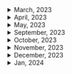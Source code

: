 <details>
<summary>March, 2023</summary>

1. [Can't create test file lower test start server mysql](https://stackoverflow.com/questions/41504580/cant-create-test-file-lower-test-start-server-mysql)
1. [MySQL docs: 2.3.4.6 Starting MySQL from the Windows Command Line](https://dev.mysql.com/doc/refman/8.0/en/windows-start-command-line.html)
1. [B.3.3.2 How to Reset the Root Password](https://dev.mysql.com/doc/refman/8.0/en/resetting-permissions.html)
1. [How to change user password on mysql](https://www.cyberciti.biz/faq/mysql-change-user-password/)
1. [[Go/DB] Go언어에서 MYSQL connection 다루기 (MYSQL, GORM, Connection pool)](https://bbaktaeho-95.tistory.com/103)
1. [How to refresh a table in mysql workbench](https://stackoverflow.com/questions/40167300/how-to-refresh-a-table-in-mysql-workbench)
1. [Gorm docs: Connecting to a Database: MySQL](https://gorm.io/docs/connecting_to_the_database.html#MySQL)
1. [How do I return a struct as json using fiber in golang?](https://stackoverflow.com/questions/71611698/how-do-i-return-a-struct-as-json-using-fiber-in-golang)
1. [Fiber docs: Template interfaces](https://docs.gofiber.io/guide/templates#template-interfaces)
1. [HTTP Cookies: What's the difference between Max-age and Expires?](https://mrcoles.com/blog/cookies-max-age-vs-expires/)
1. [Github: create-go-app/fiber-go-template](https://github.com/create-go-app/fiber-go-template/blob/master/app/queries/book_query.go)
1. [Github: go process manager: goerman](https://github.com/mattn/goreman)
1. [What is RDS in AWS? Quick Learn #Shorts​ video series - Video 5 | Amazon Relational Database Service](https://youtube.com/shorts/mVMao5YOz_E?feature=share)
1. [Securing Your Go REST APIs With JWTs](https://tutorialedge.net/golang/authenticating-golang-rest-api-with-jwts/)
1. [GORM docs: Retrieving a single object](https://gorm.io/docs/query.html)
1. [gorm get current db connection](https://stackoverflow.com/questions/51788283/gorm-get-current-db-connection)
1. [Golang jwt.StandardClaims time format type issue](https://stackoverflow.com/questions/71119129/golang-jwt-standardclaims-time-format-type-issue)
1. [Github: jwt-go: key is invalid or of invalid type #65](https://github.com/dgrijalva/jwt-go/issues/65)
1. [Go package docs: jwt-go: NewWithClaims](https://pkg.go.dev/github.com/golang-jwt/jwt/v4@v4.5.0#NewWithClaims)
1. [HTTPOnly Cookie not being set in browser localhost](https://stackoverflow.com/questions/71201627/httponly-cookie-not-being-set-in-browser-localhost)
1. [로그인, 로그아웃에는 무슨 HTTP 메소드를 써야할까?](https://ssdragon.tistory.com/92)
1. [[HTTP] HTTP 상태 401(Unauthorized) vs 403(Forbidden) 차이](https://mangkyu.tistory.com/146)
1. [Fiber docs: Custom error handler](https://docs.gofiber.io/guide/error-handling#custom-error-handler)
1. [Fiber docs: server monitoring](https://docs.gofiber.io/api/middleware/monitor/)
1. [Gorm docs: Updates multiple columns](https://gorm.io/docs/update.html#Updates-multiple-columns)
1. [Fiber docs: Recover](https://docs.gofiber.io/api/middleware/recover/)
1. [Fiber docs: Download](https://docs.gofiber.io/api/ctx#download)
1. [Fiber docs: Query](https://docs.gofiber.io/api/ctx#query)
1. [Caddy docs: Caddyfile Tutorial](https://caddyserver.com/docs/caddyfile-tutorial)
1. [Caddy docs: Static files quick-start](https://caddyserver.com/docs/quick-starts/static-files)
1. [Caddy docs: Reverse proxy quick-start](https://caddyserver.com/docs/quick-starts/reverse-proxy)
1. [Gorm docs: Has many](https://gorm.io/docs/has_many.html#Has-Many)
1. [Fiber docs: Set](https://docs.gofiber.io/api/ctx#set)
1. [Gorm docs: Association Mode](https://gorm.io/docs/associations.html#Association-Mode)
1. [Fiber docs: CSRF](https://docs.gofiber.io/api/middleware/csrf/)
1. [Github: Fiber csrf example](https://github.com/gofiber/recipes/blob/master/csrf/routes/mainServer.go)
1. [Gorm docs: Batch insert](https://gorm.io/docs/create.html#Batch-Insert)
1. [HTTP status code for duplicate record](https://metamug.com/article/status-code-409.html#using-409-for-duplicate-record)
1. [Github: gorm error list](https://github.com/go-gorm/gorm/blob/master/errors.go)
1. [Gorm docs: Polymorphism Association](https://gorm.io/docs/has_many.html#Polymorphism-Association)
1. [Gorm docs: Retrieving a single object](https://gorm.io/docs/query.html#Retrieving-a-single-object)
1. [Github: axios: Don't send default header #382](https://github.com/axios/axios/issues/382)
1. [Fiber docs: CORS config](https://docs.gofiber.io/api/middleware/cors#config)

</details>

<details>
<summary>April, 2023</summary>

1. [[SQL/Error] (1452): Cannot add or update a child row: a foreign key constraint fails](https://reeme.tistory.com/39)
1. [[Axios] get 요청 시 Query Params 보내기 (에러핸들링)](https://jacobgrowthstory.tistory.com/44)
1. [How to only append valid associations? #5040](https://github.com/go-gorm/gorm/issues/5040)
1. [Github: go-playground/validator: simple example](https://github.com/go-playground/validator/blob/master/_examples/simple/main.go)
1. [Fiber docs: Encrypt Cookie](https://docs.gofiber.io/api/middleware/encryptcookie)
1. [개발자가 아직 SaaS 를 몰라? 깜찍 서비스 3가지 소개! (Why Programmers Should Build SaaS?)](https://youtu.be/hhd8uUPO3-0)
1. [ReadFile returns nil when attempting to read file [closed]](https://stackoverflow.com/questions/65370676/readfile-returns-nil-when-attempting-to-read-file)
1. [encoding/json: changing '&' to '\u0026' #28453](https://github.com/golang/go/issues/28453)

</details>

<details>
<summary>May, 2023</summary>

1. [connecting to a docker-compose mysql container denies access but docker running same image does not](https://stackoverflow.com/questions/37459031/connecting-to-a-docker-compose-mysql-container-denies-access-but-docker-running)
1. [[MySQL] mysql로그인 오류 / mysql 비밀번호 재설정](https://passing-story.tistory.com/142)
1. [14.4 Docker를 사용하여 MySQL 설치하고 접속하기](https://poiemaweb.com/docker-mysql)
1. [Caddy start vs. caddy run?](https://caddy.community/t/caddy-start-vs-caddy-run/9285)
1. [Caddy docs: API quick-start](https://caddyserver.com/docs/quick-starts/api)
1. [How to Uninstall a Package on Ubuntu 22.04](https://linuxhint.com/uninstall-package-ubuntu-3/#b1)
1. [Reason: Credential is not supported if the CORS header 'Access-Control-Allow-Origin' is '\*'](https://developer.mozilla.org/ko/docs/Web/HTTP/CORS/Errors/CORSNotSupportingCredentials)
1. [Access-Control-Allow-Origin가 wildcard(\*)일 때 왜 인증 정보를 포함한 요청은 실패하는가 😫](https://www.hahwul.com/2019/04/10/why-failed-get-data-with-this-cors-policy/)
1. [MDN docs: 413 Content Too Large](https://developer.mozilla.org/en-US/docs/Web/HTTP/Status/413)
1. [[Node.js] Command Line 시작 시 인자 전달하기 (Arguments)](https://chashtag.tistory.com/55)
1. [Github: curl-to-Go](https://mholt.github.io/curl-to-go/)
1. [Using Curl -d Option](https://reqbin.com/req/c-bf0dgjoq/curl--d)
1. [Connect with PayPal - invalid_client Client Authentication failed with sandbox](https://stackoverflow.com/questions/62804401/connect-with-paypal-invalid-client-client-authentication-failed-with-sandbox)
1. [Fiber docs: BasicAuth](https://docs.gofiber.io/api/middleware/basicauth/)
1. [Paypal docs: API request](https://developer.paypal.com/api/rest/requests/#api-requests)
1. [CORS Allows \* but still getting a 403 on the POST request](https://stackoverflow.com/questions/67173530/cors-allows-but-still-getting-a-403-on-the-post-request)

</details>

<details>

<summary>September, 2023</summary>

- [Next.js의 Server actions 기능](https://codingapple.com/unit/nextjs-server-actions/)
- [websocket communication between servers](https://stackoverflow.com/questions/27605460/websocket-communication-between-servers)
- [Nestjs docs: API routes](https://nextjs.org/docs/pages/building-your-application/routing/api-routes)
- [Easy Server APIs With NextJS 13.4 Server Actions](https://youtube.com/shorts/qO2qLZDVDCM?si=X7j1s8ufxlOk9K2X)
- [Next.js 13… this changes everything](https://youtu.be/_w0Ikk4JY7U?si=GIMxScmjLSPJTEPv)
- [Using Next.js Route Handlers](https://blog.logrocket.com/using-next-js-route-handlers/)
- [How to use Next.js API Routes?](https://refine.dev/blog/next-js-api-routes/#introduction)
- [Nextjs docs: Route Handlers](https://nextjs.org/docs/app/building-your-application/routing/route-handlers)
- [Next.js 개발자가 반드시 공부해야 하는 이유 #shorts](https://youtube.com/shorts/eeOw52gwX9U?si=91bQcH_XhQng-0sc)
- [🌶️ ExpressJS is the new JQuery](https://youtube.com/shorts/NkzzHYp3gag?si=fcY65151C34TQffn)
- [🤝 The Link component, explained!](https://youtube.com/shorts/mH-NF4VJ-DY?si=Tmc7J11ifD4_TlXL)
- [⭐️ NextJS image, explained!](https://youtube.com/shorts/9ZfCZroZwD4?si=tw4aexH0f2MH7SUQ)
- [mysql.createConnection vs mysql.createPool in Node JS](https://adi22maurya.medium.com/mysql-createconnection-vs-mysql-createpool-in-node-js-42a5274626e7#:~:text=createPool-,mysql.,is%20available%20before%20it%20continues.)
- [Github: sidorares/node-mysql2](https://github.com/sidorares/node-mysql2#installation)
- [Nextjs docs: CORS](https://nextjs.org/docs/app/building-your-application/routing/route-handlers#cors)
- [Send post request from one web server to another](https://stackoverflow.com/questions/60184195/send-post-request-from-one-web-server-to-another)
- [handling posted data from a server on another server with http node.js](https://stackoverflow.com/questions/75267357/handling-posted-data-from-a-server-on-another-server-with-http-node-js)
- [Using CORS in Next.js to handle cross-origin requests](https://blog.logrocket.com/using-cors-next-js-handle-cross-origin-requests/#why-need-cors-next-js)
- [Do I need 2 servers for reverse proxy?](https://www.quora.com/Do-I-need-2-servers-for-reverse-proxy)

</details>

<details>
<summary>October, 2023</summary>

- [Database Migration: What It Is and How It Is Done](https://astera1.medium.com/database-migration-what-it-is-and-how-it-is-done-5435290ee11b)
- [Nextjs docs: How do I access Environment Variables?](https://nextjs.org/docs/pages/api-reference/functions/next-server#how-do-i-access-environment-variables)
- [Nextjs docs: Route Handlers](https://nextjs.org/docs/app/building-your-application/routing/route-handlers)
- [MDN docs: Request](https://developer.mozilla.org/en-US/docs/Web/API/Request)
- [Request vs NextRequest vs NextApiRequest (and Response)](https://www.reddit.com/r/nextjs/comments/12i224x/request_vs_nextrequest_vs_nextapirequest_and/)
- [Testing api endpoints in Next.js](https://www.reddit.com/r/nextjs/comments/12dj9rs/testing_api_endpoints_in_nextjs/)
- [How can I test dynamic next.js API route using supertest in an integration test scenario? #769](https://github.com/ladjs/supertest/issues/769)
- [How to Unit Test Next.js API Routes with TypeScript](https://www.paigeniedringhaus.com/blog/how-to-unit-test-next-js-api-routes-with-typescript)
- [bodyParser is deprecated express 4](https://stackoverflow.com/questions/24330014/bodyparser-is-deprecated-express-4)
- [Github supertest: Why req.body is undefined ? #638](https://github.com/ladjs/supertest/issues/638)
- [Server to Server / Route to Route Axios request in Express](https://stackoverflow.com/questions/66026725/server-to-server-route-to-route-axios-request-in-express)
- [[Database] DB 인덱싱(Indexing)이란?](https://velog.io/@bsjp400/Database-DB-%EC%9D%B8%EB%8D%B1%EC%8B%B1Indexing%EC%9D%B4%EB%9E%80)
- [[Database] 인덱스(index)란?](https://mangkyu.tistory.com/96)
- [[MySQL] 프라이머리 키(PK, Primary Key)에 대해 쉽고 완벽하게 이해하기](https://mangkyu.tistory.com/285)
- [SQL ALTER TABLE 구문](https://makand.tistory.com/m/entry/SQL-ALTER-TABLE-%EA%B5%AC%EB%AC%B8)
- [How to implement Bearer Authentication in Next.js API](https://nesin.io/blog/nextjs-api-bearer-authentication)
- [[Next.js] Module not found: Can't resolve 'fs' 오류 해결](https://cocoon1787.tistory.com/851)
- [Swgger docs: Describing Request Body: openapi 2.0](https://swagger.io/docs/specification/2-0/describing-request-body/)
- [Swgger docs: Describing Request Body: openapi 3.0](https://swagger.io/docs/specification/describing-request-body/)
- [Swagger openapi 3.0.x empty body](https://stackoverflow.com/questions/58634566/swagger-openapi-3-0-x-empty-body)
- [Open API docs: What is OpenAPI?](https://www.openapis.org/what-is-openapi)
- [Swagger docs: Data Types](https://swagger.io/docs/specification/data-models/data-types/#array)
- [No operations defined in spec! - I get this error even though the swagger is setup and the end points are defined](https://stackoverflow.com/questions/56781385/no-operations-defined-in-spec-i-get-this-error-even-though-the-swagger-is-set)
- [Pino logger does not output JSON within NextJS middleware function #33898](https://github.com/vercel/next.js/discussions/33898)
- [how to handle a post request in next.js?](https://stackoverflow.com/questions/66739797/how-to-handle-a-post-request-in-next-js)
- [프론트엔드, 백엔드 개발자 간 소통 돕는 Swagger](https://yozm.wishket.com/magazine/detail/2195/)
- [How to Modify Logging Fields on Pino express Log](https://stackoverflow.com/questions/56344104/how-to-modify-logging-fields-on-pino-express-log)
- [Github: pino base object](https://github.com/pinojs/pino/blob/HEAD/docs/api.md#base-object)
- [SQL Data Types for MySQL, SQL Server, and MS Access](https://www.w3schools.com/sql/sql_datatypes.asp)
- [W3 schools: SQL Syntax](https://www.w3schools.com/sql/sql_syntax.asp)
- [W3 schools: SQL GROUP BY Statement](https://www.w3schools.com/sql/sql_groupby.asp)
- [W3 schools: SQL quiz](https://www.w3schools.com/quiztest/quiztest.asp?qtest=SQL)
- [[Next.js] Module not found: Can't resolve 'fs' 오류 해결](https://cocoon1787.tistory.com/851)
- [Getting uncaughtException: Error: Cannot find module '...\.next\server\app\home\lib\worker.js' when trying to use pino.transport in Next.js](https://stackoverflow.com/questions/76617612/getting-uncaughtexception-error-cannot-find-module-next-server-app-home)
- [Production Essentials: Logging in NextJS 13](https://dev.to/abhijitdotsharma/production-essentials-logging-in-nextjs-13-43l0)
- [Getting uncaughtException: Error: Cannot find module '...\.next\server\app\home\lib\worker.js' when trying to use pino.transport in Next.js](https://stackoverflow.com/questions/76617612/getting-uncaughtexception-error-cannot-find-module-next-server-app-home)
- [pino-pretty logger doesn't work with Next 13 app directory #46987](https://github.com/vercel/next.js/discussions/46987)
- [Unable to write the logs to file using Pino logger in NodeJS](https://stackoverflow.com/questions/61222398/unable-to-write-the-logs-to-file-using-pino-logger-in-nodejs)
- [A Complete Guide to Pino Logging in Node.js](https://betterstack.com/community/guides/logging/how-to-install-setup-and-use-pino-to-log-node-js-applications/)
- [APIDoc 으로 REST API 문서화 하기(REST API documentation) #1](https://www.lesstif.com/software-architect/apidoc-rest-api-rest-api-documentation-1-98926722.html)
- [APIDOC: Inline Documentation for RESTful web APIs](https://apidocjs.com/)
- [vercel serve 로 정적 사이트 서빙하기](https://www.lesstif.com/javascript/vercel-serve-129008279.html)
- [What are Linux Logs? How to View Them, Most Important Directories & More](https://stackify.com/linux-logs/)
- [How to Access MySQL Error Logs](https://www.digitalocean.com/community/tutorials/how-to-access-mysql-error-logs)
- [[Linux - 리눅스 / Ubuntu - 우분투] 시스템 로그 - /var/log](https://sharkmino.tistory.com/m/1613)
- [Where should I store server build logs?](https://askubuntu.com/questions/1182624/where-should-i-store-server-build-logs)
- [Github: nextjs/postgres](https://github.com/vercel/next.js/tree/canary/examples/with-postgres)
- [Reddit: nextjs: Where should I setup my database connections?](https://www.reddit.com/r/nextjs/comments/11acgp1/where_should_i_setup_my_database_connections/)
- [Docker using of MySQL password null](https://stackoverflow.com/questions/60833113/docker-using-of-mysql-password-null)
- [Techopedia: What Does Commit Mean?](https://www.techopedia.com/definition/16/commit)
- [What column data type should I use for storing large amounts of text or html](https://stackoverflow.com/questions/5458376/what-column-data-type-should-i-use-for-storing-large-amounts-of-text-or-html)
- [How to make a function to query MySQL in NodeJS?](https://stackoverflow.com/questions/61262212/how-to-make-a-function-to-query-mysql-in-nodejs)
- [W3schools: SQL INSERT INTO Statement](https://www.w3schools.com/sql/sql_insert.asp)
- [[MySQL] Error: connect ECONNREFUSED](https://blog.thecloer.com/56)
- [W3schools: UPDATE Table](https://www.w3schools.com/sql/sql_update.asp)
- [How can prepared statements protect from SQL injection attacks?](https://stackoverflow.com/questions/8263371/how-can-prepared-statements-protect-from-sql-injection-attacks)
- [Send http request to server without expecting a response](https://stackoverflow.com/questions/6645618/send-http-request-to-server-without-expecting-a-response)
- [sematext: Response Time](https://sematext.com/glossary/response-time/#:~:text=Standards%3A%20What%20Is%20a%20Good%20Response%20Time&text=A%20web%20response%20time%20ranging,and%20needs%20to%20be%20fixed)
- [If a single HTTP request/response is taking very long, can I do anything to make it faster when I am not the owner of and do not have access to the backend of the site?](https://www.quora.com/If-a-single-HTTP-request-response-is-taking-very-long-can-I-do-anything-to-make-it-faster-when-I-am-not-the-owner-of-and-do-not-have-access-to-the-backend-of-the-site)
- [How to enable @ experimentalDecorators in next.config.js or babelrc](https://stackoverflow.com/questions/63650836/how-to-enable-experimentaldecorators-in-next-config-js-or-babelrc)
- [Node js Puppeteer - MaxListenersExceededWarning: Possible EventEmitter memory leak detected](https://stackoverflow.com/questions/68184727/node-js-puppeteer-maxlistenersexceededwarning-possible-eventemitter-memory-le)
- [Easiest way to detect Production or Dev environment in NextJs?](https://stackoverflow.com/questions/64792787/easiest-way-to-detect-production-or-dev-environment-in-nextjs)
- [Nextjs docs: Test Environment Variables](https://nextjs.org/docs/pages/building-your-application/configuring/environment-variables#test-environment-variables)
- [[Next.js] dev, build, start 차이](https://maybe-b50.tistory.com/79)
- [MySQL: error 1146 에러가 발생합니다.](https://www.codeit.kr/community/questions/UXVlc3Rpb246NjIwZGQwNmU3NjIyMGI3Y2ViN2M1YjI4)
- [SQL 프로그래밍 1 - SQL을 학습하는 방법과 연습환경(sql fiddle, sql test)](https://kbkb456.tistory.com/98)
- [개발 초보가 SQL 연습하는 법](https://velog.io/@pk0426/%EA%B0%9C%EB%B0%9C-%EC%B4%88%EB%B3%B4%EA%B0%80-SQL-%EC%97%B0%EC%8A%B5%ED%95%98%EB%8A%94-%EB%B2%95)
- [W3schools: MySQL ORDER BY Keyword](https://www.w3schools.com/mysql/mysql_orderby.asp#:~:text=The%20MySQL%20ORDER%20BY%20Keyword&text=The%20ORDER%20BY%20keyword%20sorts,order%2C%20use%20the%20DESC%20keyword.)
- [How does mysql order rows with the same value?](https://stackoverflow.com/questions/6662837/how-does-mysql-order-rows-with-the-same-value)
- [W3schools: MySQL IF() Function](https://www.w3schools.com/sql/func_mysql_if.asp)
- [Github: zzangbae/sql: 프로그래머스 sql 문제 풀이](https://github.com/zzangbae/sql/blob/master/programmers/select/6_%EC%A1%B0%EA%B1%B4%EC%97%90%EB%B6%80%ED%95%A9%ED%95%98%EB%8A%94%EC%A4%91%EA%B3%A0%EA%B1%B0%EB%9E%98%EB%8C%93%EA%B8%80%EC%A1%B0%ED%9A%8C%ED%95%98%EA%B8%B0.sql)
- [[MySQL] DATETIME에서 DATE로 형 변환](https://velog.io/@ljs7463/MySQL-DATETIME%EC%97%90%EC%84%9C-DATE%EB%A1%9C-%ED%98%95-%EB%B3%80%ED%99%98)
- []()
- []()

</details>

<details>
<summary>November, 2023</summary>

- [W3Schools - SQL BETWEEN Operator](https://www.w3schools.com/sql/sql_between.asp)
- [W3Schools - SQL NULL Values](https://www.w3schools.com/sql/sql_null_values.asp)
- [[SQL] COALESCE](https://velog.io/@gooook/SQL-COALESCE)
- [Set default value in query when value is null](https://stackoverflow.com/questions/19268811/set-default-value-in-query-when-value-is-null)
- [프로그래머스 - 경기도에 위치한 식품창고 목록 출력하기(MySQL,IFNULL,CASE-WHEN)](https://velog.io/@zinu/%ED%94%84%EB%A1%9C%EA%B7%B8%EB%9E%98%EB%A8%B8%EC%8A%A4-%EA%B2%BD%EA%B8%B0%EB%8F%84%EC%97%90-%EC%9C%84%EC%B9%98%ED%95%9C-%EC%8B%9D%ED%92%88%EC%B0%BD%EA%B3%A0-%EB%AA%A9%EB%A1%9D-%EC%B6%9C%EB%A0%A5%ED%95%98%EA%B8%B0MySQLIFNULLCASE-WHEN)
- [What is the difference between IFNULL and COALESCE in MySQL?](https://stackoverflow.com/questions/18528468/what-is-the-difference-between-ifnull-and-coalesce-in-mysql)
- [[MYSQL][프로그래머스] 가격이 제일 비싼 식품의 정보 출력하기](https://www.google.com/search?q=%EA%B0%80%EA%B2%A9%EC%9D%B4+%EC%A0%9C%EC%9D%BC+%EB%B9%84%EC%8B%BC+%EC%8B%9D%ED%92%88%EC%9D%98+%EC%A0%95%EB%B3%B4+%EC%B6%9C%EB%A0%A5%ED%95%98%EA%B8%B0&oq=%EA%B0%80%EA%B2%A9%EC%9D%B4+%EC%A0%9C%EC%9D%BC+%EB%B9%84%EC%8B%BC+%EC%8B%9D%ED%92%88%EC%9D%98+%EC%A0%95%EB%B3%B4+%EC%B6%9C%EB%A0%A5%ED%95%98%EA%B8%B0&gs_lcrp=EgZjaHJvbWUyBggAEEUYOTIGCAEQRRg90gEGODhqMGo3qAIAsAIA&sourceid=chrome&ie=UTF-8)
- [Microsoft docs: Subqueries (SQL Server)](https://learn.microsoft.com/en-us/sql/relational-databases/performance/subqueries?view=sql-server-ver16)
- [W3Schools - SQL SELECT DISTINCT Statement](https://www.w3schools.com/sql/sql_distinct.asp)
- [W3Schools - SQL Joins](https://www.w3schools.com/sql/sql_join.asp)
- [[프로그래머스] 상품 별 오프라인 매출 구하기](https://velog.io/@hrlrh/%ED%94%84%EB%A1%9C%EA%B7%B8%EB%9E%98%EB%A8%B8%EC%8A%A4-%EC%83%81%ED%92%88-%EB%B3%84-%EC%98%A4%ED%94%84%EB%9D%BC%EC%9D%B8-%EB%A7%A4%EC%B6%9C-%EA%B5%AC%ED%95%98%EA%B8%B0)
- [개발할 때 이런거 쓰지말라고 몇번을](https://youtu.be/8TnUKFs-zH0?si=2Yq8j2eHvScufmem)
- [Difference between MySQL and SQLite](https://www.geeksforgeeks.org/difference-between-mysql-and-sqlite/)
- [How to backup sqlite database?](https://stackoverflow.com/questions/25675314/how-to-backup-sqlite-database)
- [Is anyone using SQLite on production? (either side project or business)](https://www.reddit.com/r/rails/comments/k4vlqo/is_anyone_using_sqlite_on_production_either_side/)
- [how to handle a post request in next.js?](https://stackoverflow.com/questions/66739797/how-to-handle-a-post-request-in-next-js)
- [Select first_name where last_name has as second letter 'o'? [closed]](https://stackoverflow.com/questions/26326218/select-first-name-where-last-name-has-as-second-letter-o)
- [W3Schools: SQL LIKE Operator](https://www.w3schools.com/sql/sql_like.asp)
- [W3Schools: SQL RIGHT JOIN Keyword](https://www.w3schools.com/sql/sql_join_right.asp)
- [SQL How to Join 2 tables so that only matching records from Table 2 are shown](https://stackoverflow.com/questions/46259932/sql-how-to-join-2-tables-so-that-only-matching-records-from-table-2-are-shown)
- [Is there a good reason I see VARCHAR(255) used so often (as opposed to another length)?](https://stackoverflow.com/questions/1217466/is-there-a-good-reason-i-see-varchar255-used-so-often-as-opposed-to-another-l)
- [W3Schools: SQL DROP TABLE and TRUNCATE TABLE Keywords](https://www.w3schools.com/sql/sql_ref_drop_table.asp)
- [W3Schools: ALTER TABLE - ADD Column](https://www.w3schools.com/sql/sql_alter.asp)
- [Nextjs docs: Instrumentation](https://nextjs.org/docs/pages/building-your-application/optimizing/instrumentation)
- [Nextjs docs: Invalid `next.config.js`](https://nextjs.org/docs/messages/invalid-next-config)
- [Pass a variable from next.js middleware to api req](https://stackoverflow.com/questions/71445346/pass-a-variable-from-next-js-middleware-to-api-req)
- [How to get data from middleware and use it in API routes?](https://www.reddit.com/r/nextjs/comments/16kiaje/how_to_get_data_from_middleware_and_use_it_in_api/)
- [Nextjs docs: Using Node.js Modules in Edge Runtime](https://nextjs.org/docs/messages/node-module-in-edge-runtime)
- [[nextjs] next.config.js 기초 정리](https://velog.io/@bunny/nextjs-next.config.js-%EA%B8%B0%EC%B4%88-%EC%A0%95%EB%A6%AC)
- [Making a variable globally available to all modules in next.js application](https://stackoverflow.com/questions/77198455/making-a-variable-globally-available-to-all-modules-in-next-js-application)
- [Is it efficient to store the entire text of a blog post in the text field of an SQL database?](https://stackoverflow.com/questions/26947591/is-it-efficient-to-store-the-entire-text-of-a-blog-post-in-the-text-field-of-an)
- [Where possible, do you prefer using SQLite as the database or MySQL/Postgres?](https://www.reddit.com/r/selfhosted/comments/s9r70g/where_possible_do_you_prefer_using_sqlite_as_the/)
- [🤝 Build typesafe NextJS APIs with tRPC](https://youtube.com/shorts/YLwtF4yxWrY?si=NrLRqeY4qpWp3K1x)
- [🤔 Should I use Next.js pages/ or app/?](https://youtube.com/shorts/nUucn1cPFy4?si=I6HvyKjzt0i7CONS)
- [How to Order By Two Columns in SQL?](https://learnsql.com/cookbook/how-to-order-by-two-columns-in-sql/)
- [W3Schools: SQL Working With Dates](https://www.w3schools.com/sql/sql_dates.asp)
- [SQL: Combining the AND and OR Conditions](https://www.techonthenet.com/sql/and_or.php)
- [To convert date format in SQL Server](https://stackoverflow.com/questions/68539233/to-convert-date-format-in-sql-server)
- [[프로그래머스 SQL] DATETIME에서 DATE로 형 변환 MySQL](https://murra.tistory.com/157)
- [🍦[프로그래머스] 과일로 만든 아이스크림 고르기](https://velog.io/@kwb020312/%ED%94%84%EB%A1%9C%EA%B7%B8%EB%9E%98%EB%A8%B8%EC%8A%A4-%EA%B3%BC%EC%9D%BC%EB%A1%9C-%EB%A7%8C%EB%93%A0-%EC%95%84%EC%9D%B4%EC%8A%A4%ED%81%AC%EB%A6%BC-%EA%B3%A0%EB%A5%B4%EA%B8%B0)
- [카카오 FE 기술 블로그: Runtime 환경 변수 설정으로 빌드 프로세스 개선하기](https://fe-developers.kakaoent.com/2022/220505-runtime-environment/)
- [Vercel docs: How can I use files in Serverless Functions on Vercel?](https://vercel.com/guides/how-can-i-use-files-in-serverless-functions)
- [환경 변수, undefined 에러를 해결해보자](https://velog.io/@junhopportunity/Next.JS-%ED%99%98%EA%B2%BD-%EB%B3%80%EC%88%98-%EC%82%AC%EC%9A%A9)
- [Nextjs docs: How Next.js Works](https://nextjs.org/learn-pages-router/foundations/how-nextjs-works/minifying)
- [Nextjs docs: Minification Disabled in Production](https://nextjs.org/docs/messages/minification-disabled)
- [Github: vercel/nextjs: cannot replace getStaticProps with fetch #53294](https://github.com/vercel/next.js/discussions/53294#discussioncomment-6586443)
- [GetServerSideProps returns undefined in Pages file #33509](https://github.com/vercel/next.js/discussions/33509)
- [Nextjs docs: getServerSideProps](https://nextjs.org/docs/pages/building-your-application/data-fetching/get-server-side-props)
- [next.js 데이터 가져오기 getServerSideprops, getStaticProps, getStaticPaths](https://chaeyoung2.tistory.com/53)
- [Nextjs docs: Migrating from pages to app](https://nextjs.org/docs/app/building-your-application/upgrading/app-router-migration#migrating-from-pages-to-app)
- [Nextjs docs: config.js: basePath](https://nextjs.org/docs/pages/api-reference/next-config-js/basePath)
- [Next.js: TypeError: Failed to parse URL from ... when targeting API route relatively](https://stackoverflow.com/questions/76309154/next-js-typeerror-failed-to-parse-url-from-when-targeting-api-route-relati)
- [How to setup api routes urls for production? #48793](https://github.com/vercel/next.js/discussions/48793)
- [[Project] 프로젝트 삽질기18 (feat 쿼리 튜닝, 인덱스)](https://overcome-the-limits.tistory.com/666)
- [My curl POST gets "Empty reply from server"](https://stackoverflow.com/questions/41290792/my-curl-post-gets-empty-reply-from-server)
- [How to make auto trust gpg public key?](https://stackoverflow.com/questions/13116457/how-to-make-auto-trust-gpg-public-key)
- [Suppress the passphrase prompt in GPG command](https://stackoverflow.com/questions/49072403/suppress-the-passphrase-prompt-in-gpg-command)
- [W3Schools: Node.js MySQL Delete](https://www.w3schools.com/nodejs/nodejs_mysql_delete.asp)
- [W3Schools: INSERT INTO Example](https://www.w3schools.com/sql/sql_insert.asp)
- [MySQL - USE Statement](https://www.tutorialspoint.com/mysql/mysql_use_statement.htm)
- [Railway docs: MySQL](https://docs.railway.app/databases/mysql)
- [mysql2 inserting values nodejs](https://stackoverflow.com/questions/49487104/mysql2-inserting-values-nodejs)
- [W3Schools: SQL INSERT INTO Statement](https://www.w3schools.com/sql/sql_insert.asp)
- [How do I change the data type for a column in MySQL?](https://stackoverflow.com/questions/1356866/how-do-i-change-the-data-type-for-a-column-in-mysql)
- [SQL Working With Dates](https://www.w3schools.com/sql/sql_dates.asp)
- [SSR 시작하기 전 알아야 할 것들 (feat. CSR)](https://yozm.wishket.com/magazine/detail/2330/)
- [Next JS app builds in the local but failed inside Docker](https://stackoverflow.com/questions/72287806/next-js-app-builds-in-the-local-but-failed-inside-docker)
- [Nextjs docs: Keeping Server-only Code out of the Client Environment](https://nextjs.org/docs/app/building-your-application/rendering/composition-patterns#keeping-server-only-code-out-of-the-client-environment)
- [Error exporting ‘metadata’ from a component marked with ‘use client’ during Vercel deployment #51002](https://github.com/vercel/next.js/discussions/51002)
- [Nextjs docs: Prerender Error](https://nextjs.org/docs/messages/prerender-error)
- [CURDATE() Function in MySQL](https://www.geeksforgeeks.org/curdate-function-in-mysql/)
- [MYSQL- is null or is not null 사용하기](https://yoo-young.tistory.com/63)
- [Nextauth docs: Route Handlers (app/)](https://next-auth.js.org/configuration/initialization#route-handlers-app)
- [NextAuth.js 구글 로그인 구현 (Next버전 13.4.2)](https://velog.io/@uni/NextAuth.js-%EA%B5%AC%EA%B8%80-%EB%A1%9C%EA%B7%B8%EC%9D%B8-Next%EB%B2%84%EC%A0%84-13.4.2)
- [Nextauth docs: Getting Started](https://next-auth.js.org/getting-started/example)
- [Nextauth docs: Google](https://next-auth.js.org/providers/google#options)
- [Google workspace migrate docs: 수동으로 서비스 계정 만들기](https://support.google.com/workspacemigrate/answer/10839762#step1&zippy=%2C%EB%8B%A8%EA%B3%84-google-cloud%EB%A5%BC-%EC%82%AC%EC%9A%A9%ED%95%98%EC%97%AC-api-%EC%82%AC%EC%9A%A9-%EC%84%A4%EC%A0%95%ED%95%98%EA%B8%B0)
- [Nextauth docs: secret](https://next-auth.js.org/configuration/options#secret)
- [[MySQL] 시간 날짜 더하기 빼기 함수 (DATE_ADD, DATE_SUB)](https://jane-aeiou.tistory.com/75)
- [MySQL DATE_SUB() Function](https://www.w3schools.com/sql/func_mysql_date_sub.asp)
- [All MySQL records from yesterday](https://stackoverflow.com/questions/34913328/all-mysql-records-from-yesterday)
- [MySQL select yesterday's date](https://stackoverflow.com/questions/15622803/mysql-select-yesterdays-date)
- []()
- []()

</details>

<details>
<summary>December, 2023</summary>

- [Dgraph Graph Database in 100 Seconds](https://youtu.be/OzDG68VvPxY?si=rVYi0AmrfTDnPAXD)
- [NextJS - Tree Shaking weird behaviour](https://stackoverflow.com/questions/68486872/nextjs-tree-shaking-weird-behaviour)
- [What is the purpose of the "Javascript Origins" when creating a Client ID](https://stackoverflow.com/questions/35075769/what-is-the-purpose-of-the-javascript-origins-when-creating-a-client-id)
- [Nextauth docs: NEXTAUTH_URL](https://next-auth.js.org/configuration/options#nextauth_url)
- [Github: Nextauth: Google Authorization Error #1020](https://github.com/nextauthjs/next-auth/issues/1020)
- [Github: Nextauth: Vercel deployment redirect URI #3419](https://github.com/nextauthjs/next-auth/issues/3419)
- [Github: Nextauth: NEXTAUTH_URL Warning #4220](https://github.com/nextauthjs/next-auth/discussions/4220)
- [What Is MySQL Hostname?](<https://kinsta.com/knowledgebase/mysql-hostname/#:~:text=The%20MySQL%20hostname%20defines%20the,your%20application%20(e.g.%20WordPress).>)
- [Stack Navigator: ReferenceError: You are trying to `import` a file after the Jest environment has been torn down](https://stackoverflow.com/questions/69078671/stack-navigator-referenceerror-you-are-trying-to-import-a-file-after-the-jes)
- [[Node.js] nodemon 사용법](https://yoo11052.tistory.com/161)
- [Vercel deployment throws "Error: Cannot find module '@next/env'"](https://stackoverflow.com/questions/70271985/vercel-deployment-throws-error-cannot-find-module-next-env)
- [NPM package: @next/env](https://www.npmjs.com/package/@next/env)
- [How to solve vs code - gopls command is not available](https://stackoverflow.com/questions/66668506/how-to-solve-vs-code-gopls-command-is-not-available)
- [Request url on my Slack app that is invoked on clicking a button requires basic auth](https://stackoverflow.com/questions/76751479/request-url-on-my-slack-app-that-is-invoked-on-clicking-a-button-requires-basic)
- [How to Receive URL-Encoded Form Data in Next.js 13?](https://stackoverflow.com/questions/76936071/how-to-receive-url-encoded-form-data-in-next-js-13)
- [New Metadata support and "use client"](https://www.reddit.com/r/nextjs/comments/11fjnpq/new_metadata_support_and_use_client/)
- [Not able to change the title with metadata when using 'use client' in Next.js](https://stackoverflow.com/questions/76445050/not-able-to-change-the-title-with-metadata-when-using-use-client-in-next-js)
- [라즈베리파이로 웹 서버 구축 후기](https://krworker.com/%EB%9D%BC%EC%A6%88%EB%B2%A0%EB%A6%AC%ED%8C%8C%EC%9D%B4%EB%A1%9C-%EC%9B%B9-%EC%84%9C%EB%B2%84-%EA%B5%AC%EC%B6%95%ED%9B%84%EA%B8%B0/)
- [라즈베리파이 4 Hello Raspberry!](https://blog.itcode.dev/posts/2021/08/29/hello-raspberry)
- [Q. MySQL 인덱스 타는지 안 타는지 확인하는 방법은?](https://taptorestart.tistory.com/entry/Q-MySQL-%EC%9D%B8%EB%8D%B1%EC%8A%A4-%ED%83%80%EB%8A%94%EC%A7%80-%EC%95%88-%ED%83%80%EB%8A%94%EC%A7%80-%ED%99%95%EC%9D%B8%ED%95%98%EB%8A%94-%EB%B0%A9%EB%B2%95%EC%9D%80)
- [Vercel docs: Add Rate Limiting with Vercel Edge Middleware and Vercel KV](https://vercel.com/guides/rate-limiting-edge-middleware-vercel-kv)
- [how to rate limit next.js server actions?](https://stackoverflow.com/questions/77552915/how-to-rate-limit-next-js-server-actions)
- [[SQL] SELECT DISTINCT 구문 문법&예제 - 중복 제거해서 데이터 조회하기](https://jeongsunset.tistory.com/16)
- [W3schools: SQL FOREIGN KEY Constraint](https://www.w3schools.com/sql/sql_foreignkey.asp)
- [W3schools: SQL PRIMARY KEY Constraint](https://www.w3schools.com/sql/sql_primarykey.asp)
- [[MySQL] 컬럼 추가, 컬럼 삭제, 컬럼명 변경, 컬럼 타입 변경](https://dreamcoding.tistory.com/71)
- [Mysql varchar(50) 과 char(50)의 의미](https://m.blog.naver.com/darkxpavmffj/90089405466)
- [MySQL - 자료형 CHAR와 VARCHAR의 차이점](https://hack-cracker.tistory.com/165)
- [ALTER TABLE to add a composite primary key](https://stackoverflow.com/questions/8859353/alter-table-to-add-a-composite-primary-key)
- [How to use two columns in a foreign key constraint](https://stackoverflow.com/questions/29861764/how-to-use-two-columns-in-a-foreign-key-constraint)
- [How to reference 2 different tables with a foreign key of the same column?](https://stackoverflow.com/questions/61336131/how-to-reference-2-different-tables-with-a-foreign-key-of-the-same-column)
- [How to Create Index in MySQL](https://www.javatpoint.com/how-to-create-index-in-mysql)
- [[mysql] 인덱스 생성, 삭제, 확인](https://huskdoll.tistory.com/605)
- [sql: Count table rows](https://stackoverflow.com/questions/1893424/count-table-rows)
- [SQLite 3탄 – 미리알고, 풀스캔을 방지하자.(1)](https://gywn.net/2013/09/let-me-know-data-searching-in-sqlite/)
- [[SQL] Index(인덱스)](https://velog.io/@gillog/SQL-Index%EC%9D%B8%EB%8D%B1%EC%8A%A4)
- [How to check the query is using the indexes in mysql](https://stackoverflow.com/questions/31372353/how-to-check-the-query-is-using-the-indexes-in-mysql)
- [index가 뭔지 설명해보세요 (개발면접시간)](https://youtu.be/iNvYsGKelYs?si=BL_yNAkPcYdyi852)
- []()
- []()
- []()

</details>

<details>
<summary>Jan, 2024</summary>

- [How to make a primary key start from 1000?](https://stackoverflow.com/questions/2130635/how-to-make-a-primary-key-start-from-1000)
- [MySQL 8 get the currently used (default) database name [duplicate]](https://stackoverflow.com/questions/60902686/mysql-8-get-the-currently-used-default-database-name)
- [MySQL Workbench로 ERD다이어그램 생성](https://velog.io/@psj0810/MySQL-Workbench%EB%A1%9C-ERD%EB%8B%A4%EC%9D%B4%EC%96%B4%EA%B7%B8%EB%9E%A8-%EC%83%9D%EC%84%B1)
- [github: mysql-workbench-dark-theme](https://github.com/mleandrojr/mysql-workbench-dark-theme/blob/master/code_editor.xml)
- [[MySQL] MySQL Workbench 8.0 다크 테마 적용하기](https://ropering.tistory.com/207)
- [How to make a primary key start from 1000?](https://stackoverflow.com/questions/2130635/how-to-make-a-primary-key-start-from-1000)
- [how to index a column in MySQL within "CREATE TABLE" command](https://stackoverflow.com/questions/68986326/how-to-index-a-column-in-mysql-within-create-table-command)
- [W3 schools: MySQL UNIQUE Constraint](https://www.w3schools.com/mysql/mysql_unique.asp)
- [Does making a field unique make it indexed?](https://dba.stackexchange.com/questions/2783/does-making-a-field-unique-make-it-indexed)
- [[Real MySQL] 그외 인덱스(유니크, 외래키)](https://12bme.tistory.com/150)
- [MySQL2: Using Connection Pools](https://sidorares.github.io/node-mysql2/docs#using-connection-pools)
- [MySQL2: Sending tabular data with 'load infile' and local stream:](https://sidorares.github.io/node-mysql2/docs/documentation/extras#sending-tabular-data-with-load-infile-and-local-stream)
- [MySQL2: Serialization of bind parameters](https://sidorares.github.io/node-mysql2/docs/documentation/prepared-statements#serialization-of-bind-parameters)
- [Foreign Key에도 index가 걸릴까?](https://ivvve.github.io/2020/07/08/server/rdb/is-fk-indexed/)
- [MySQL 8.0.16 Introducing CHECK constraint](https://dev.mysql.com/blog-archive/mysql-8-0-16-introducing-check-constraint/)
- [[NEXT-1173] use node module inside instrumentation hook cause module not found error #49565](https://github.com/vercel/next.js/issues/49565)
- [node-mysql multiple statements in one query](https://stackoverflow.com/questions/23266854/node-mysql-multiple-statements-in-one-query)
- [github: mysql2: multiple statement queries](https://github.com/mysqljs/mysql?tab=readme-ov-file#multiple-statement-queries)
- [MySQL Error: Query was empty (1065) on simple INSERT statement](https://stackoverflow.com/questions/1325348/mysql-error-query-was-empty-1065-on-simple-insert-statement)
- [How can you check if a database table exists in MySQL?](https://www.quora.com/How-can-you-check-if-a-database-table-exists-in-MySQL)
- [General error: 1824 Failed to open the referenced table](https://stackoverflow.com/questions/60826299/general-error-1824-failed-to-open-the-referenced-table)
- []()
- []()
- []()
- []()

</details>
